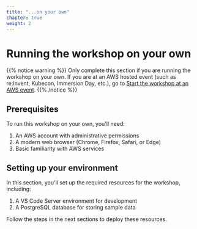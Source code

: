 ```yaml
---
title: "...on your own"
chapter: true
weight: 2
---
```


# Running the workshop on your own

{{% notice warning %}}
Only complete this section if you are running the workshop on your own. If you are at an AWS hosted event (such as re\:Invent, Kubecon, Immersion Day, etc.), go to [Start the workshop at an AWS event](../aws_event/).
{{% /notice %}}

## Prerequisites

To run this workshop on your own, you'll need:

1. An AWS account with administrative permissions
2. A modern web browser (Chrome, Firefox, Safari, or Edge)
3. Basic familiarity with AWS services

## Setting up your environment

In this section, you'll set up the required resources for the workshop, including:

1. A VS Code Server environment for development
2. A PostgreSQL database for storing sample data

Follow the steps in the next sections to deploy these resources.
